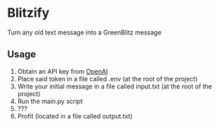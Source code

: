 # Blitzify

Turn any old text message into a GreenBlitz message

## Usage

1. Obtain an API key from [OpenAI](https://beta.openai.com/account/api-keys)
2. Place said token in a file called .env (at the root of the project)
3. Write your initial message in a file called input.txt (at the root of the project)
4. Run the main.py script
5. ???
6. Profit (located in a file called output.txt)
